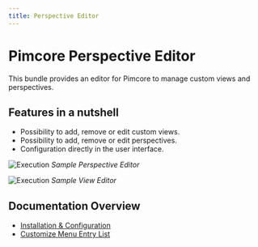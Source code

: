 ```yaml
---
title: Perspective Editor
---
```


# Pimcore Perspective Editor

This bundle provides an editor for Pimcore to manage custom views and perspectives.

## Features in a nutshell
- Possibility to add, remove or edit custom views.
- Possibility to add, remove or edit perspectives.
- Configuration directly in the user interface.

<div class="image-as-lightbox"></div>

![Execution](./doc/img/perspectives.png)
*Sample Perspective Editor*

<div class="image-as-lightbox"></div>

![Execution](./doc/img/custom_views.png)
*Sample View Editor*

## Documentation Overview
- [Installation & Configuration](./doc/01_Installation.md)
- [Customize Menu Entry List](./doc/02_Customize_Menu_Entry_List.md)
